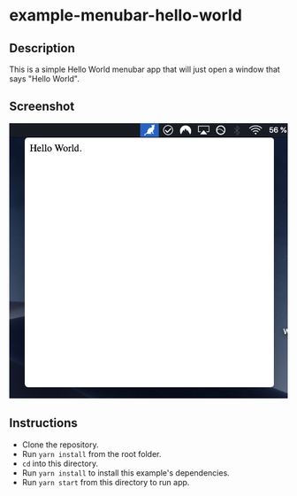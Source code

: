 # example-menubar-hello-world

## Description

This is a simple Hello World menubar app that will just open a window that says "Hello World".

## Screenshot

![screenshot](./screenshot.png)

## Instructions

- Clone the repository.
- Run `yarn install` from the root folder.
- `cd` into this directory.
- Run `yarn install` to install this example's dependencies.
- Run `yarn start` from this directory to run app.
